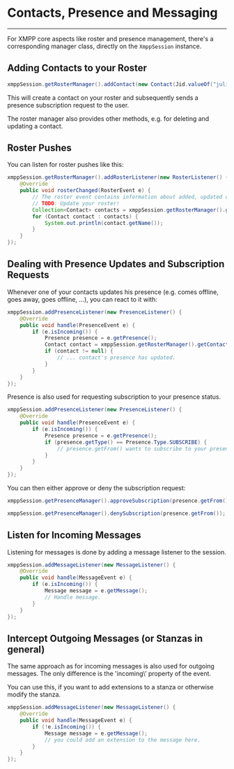 # Contacts, Presence and Messaging
---

For XMPP core aspects like roster and presence management, there\'s a corresponding manager class, directly on the `XmppSession` instance.

## Adding Contacts to your Roster

```java
xmppSession.getRosterManager().addContact(new Contact(Jid.valueOf("juliet@example.net"), "Juliet"), true, "Hi Juliet, please add me.");
```

This will create a contact on your roster and subsequently sends a presence subscription request to the user.

The roster manager also provides other methods, e.g. for deleting and updating a contact.

## Roster Pushes

You can listen for roster pushes like this:

```java
xmppSession.getRosterManager().addRosterListener(new RosterListener() {
    @Override
    public void rosterChanged(RosterEvent e) {
        // The roster event contains information about added, updated or deleted contacts.
        // TODO: Update your roster!
        Collection<Contact> contacts = xmppSession.getRosterManager().getContacts();
        for (Contact contact : contacts) {
            System.out.println(contact.getName());
        }
    }
});
```

## Dealing with Presence Updates and Subscription Requests

Whenever one of your contacts updates his presence (e.g. comes offline, goes away, goes offline, ...), you can react to it with:

```java
xmppSession.addPresenceListener(new PresenceListener() {
    @Override
    public void handle(PresenceEvent e) {
        if (e.isIncoming()) {
            Presence presence = e.getPresence();
            Contact contact = xmppSession.getRosterManager().getContact(presence.getFrom());
            if (contact != null) {
                // ... contact's presence has updated.
            }
        }
    }
});
```

Presence is also used for requesting subscription to your presence status.

```java
xmppSession.addPresenceListener(new PresenceListener() {
    @Override
    public void handle(PresenceEvent e) {
        if (e.isIncoming()) {
            Presence presence = e.getPresence();
            if (presence.getType() == Presence.Type.SUBSCRIBE) {
                // presence.getFrom() wants to subscribe to your presence.
            }
        }
    }
});
```

You can then either approve or deny the subscription request:

```java
xmppSession.getPresenceManager().approveSubscription(presence.getFrom());
```

```java
xmppSession.getPresenceManager().denySubscription(presence.getFrom());
```

## Listen for Incoming Messages

Listening for messages is done by adding a message listener to the session.

```java
xmppSession.addMessageListener(new MessageListener() {
    @Override
    public void handle(MessageEvent e) {
        if (e.isIncoming()) {
            Message message = e.getMessage();
            // Handle message.
        }
    }
});
```

## Intercept Outgoing Messages (or Stanzas in general)

The same approach as for incoming messages is also used for outgoing messages. The only difference is the \'incoming\’ property of the event.

You can use this, if you want to add extensions to a stanza or otherwise modify the stanza.

```java
xmppSession.addMessageListener(new MessageListener() {
    @Override
    public void handle(MessageEvent e) {
        if (!e.isIncoming()) {
            Message message = e.getMessage();
            // you could add an extension to the message here.
        }
    }
});
```
